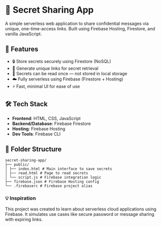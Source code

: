 # 🔐 Secret Sharing App

A simple serverless web application to share confidential messages via unique, one-time-access links. Built using Firebase Hosting, Firestore, and vanilla JavaScript.

## 🚀 Features

- 🔒 Store secrets securely using Firestore (NoSQL)
- 🔗 Generate unique links for secret retrieval
- 🧾 Secrets can be read once — not stored in local storage
- ☁️ Fully serverless using Firebase (Firestore + Hosting)
- ⚡ Fast, minimal UI for ease of use

## 🛠️ Tech Stack

- **Frontend**: HTML, CSS, JavaScript
- **Backend/Database**: Firebase Firestore
- **Hosting**: Firebase Hosting
- **Dev Tools**: Firebase CLI

## 📁 Folder Structure
```
secret-sharing-app/
├── public/
│ ├── index.html # Main interface to save secrets
│ ├── read.html # Page to read secrets
│ └── script.js # Firebase integration logic
├── firebase.json # Firebase Hosting config
└── .firebaserc # Firebase project alias
```
### 💡 Inspiration

This project was created to learn about serverless cloud applications using Firebase. It simulates use cases like secure password or message sharing with expiring links.

